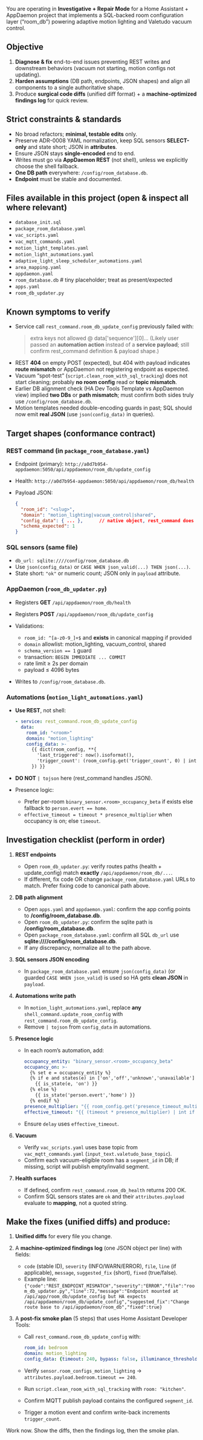 You are operating in **Investigative + Repair Mode** for a Home Assistant + AppDaemon project that implements a SQL-backed room configuration layer (“room_db”) powering adaptive motion lighting and Valetudo vacuum control.

## Objective

1. **Diagnose & fix** end-to-end issues preventing REST writes and downstream behaviors (vacuum not starting, motion configs not updating).
2. **Harden assumptions** (DB path, endpoints, JSON shapes) and align all components to a single authoritative shape.
3. Produce **surgical code diffs** (unified diff format) + a **machine-optimized findings log** for quick review.

## Strict constraints & standards

- No broad refactors; **minimal, testable edits** only.
- Preserve ADR-0008 YAML normalization, keep SQL sensors **SELECT-only** and state short; JSON in **attributes**.
- Ensure JSON stays **single-encoded** end to end.
- Writes must go via **AppDaemon REST** (not shell), unless we explicitly choose the shell fallback.
- **One DB path** everywhere: `/config/room_database.db`.
- **Endpoint** must be stable and documented.

## Files available in this project (open & inspect all where relevant)

- `database_init.sql`
- `package_room_database.yaml`
- `vac_scripts.yaml`
- `vac_mqtt_commands.yaml`
- `motion_light_templates.yaml`
- `motion_light_automations.yaml`
- `adaptive_light_sleep_scheduler_automations.yaml`
- `area_mapping.yaml`
- `appdaemon.yaml`
- `room_database.db` # tiny placeholder; treat as present/expected
- `apps.yaml`
- `room_db_updater.py`

## Known symptoms to verify

- Service call `rest_command.room_db_update_config` previously failed with:
  > extra keys not allowed @ data['sequence'][0]...
  > (Likely user passed an **automation action** instead of a **service payload**; still confirm rest_command definition & payload shape.)
- REST **404** on empty POST (expected), but 404 with payload indicates **route mismatch** or AppDaemon not registering endpoint as expected.
- Vacuum “spot-test” (`script.clean_room_with_sql_tracking`) does not start cleaning; probably **no room config** read or **topic mismatch**.
- Earlier DB alignment check (HA Dev Tools Template vs AppDaemon view) implied **two DBs** or **path mismatch**; must confirm both sides truly use `/config/room_database.db`.
- Motion templates needed double-encoding guards in past; SQL should now emit **real JSON** (use `json(config_data)` in queries).

## Target shapes (conformance contract)

### REST command (in `package_room_database.yaml`)

- Endpoint (primary): `http://a0d7b954-appdaemon:5050/api/appdaemon/room_db/update_config`
- Health: `http://a0d7b954-appdaemon:5050/api/appdaemon/room_db/health`
- Payload JSON:

  ```json
  {
    "room_id": "<slug>",
    "domain": "motion_lighting|vacuum_control|shared",
    "config_data": { ... },      // native object, rest_command does |tojson
    "schema_expected": 1
  }
  ```

### SQL sensors (same file)

* `db_url: sqlite:////config/room_database.db`
* Use `json(config_data)` or `CASE WHEN json_valid(...) THEN json(...)`.
* State short: `"ok"` or numeric count; JSON only in `payload` attribute.

### AppDaemon (`room_db_updater.py`)

* Registers **GET** `/api/appdaemon/room_db/health`
* Registers **POST** `/api/appdaemon/room_db/update_config`
* Validations:

  * `room_id: ^[a-z0-9_]+$` and **exists** in canonical mapping if provided
  * `domain` allowlist: motion_lighting, vacuum_control, shared
  * `schema_version == 1` guard
  * transaction: `BEGIN IMMEDIATE ... COMMIT`
  * rate limit ≥ 2s per domain
  * payload ≤ 4096 bytes
* Writes to `/config/room_database.db`.

### Automations (`motion_light_automations.yaml`)

* **Use REST**, not shell:

  ```yaml
  - service: rest_command.room_db_update_config
    data:
      room_id: "<room>"
      domain: "motion_lighting"
      config_data: >-
        {{ dict(room_config, **{
          'last_triggered': now().isoformat(),
          'trigger_count': (room_config.get('trigger_count', 0) | int) + 1
        }) }}
  ```
* **DO NOT** `| tojson` here (rest_command handles JSON).
* Presence logic:

  * Prefer per-room `binary_sensor.<room>_occupancy_beta` if exists else fallback to `person.evert == home`.
  * `effective_timeout = timeout * presence_multiplier` when occupancy is on; else `timeout`.

## Investigation checklist (perform in order)

1. **REST endpoints**

   * Open `room_db_updater.py`: verify routes paths (health + update_config) match **exactly** `/api/appdaemon/room_db/...`.
   * If different, fix code OR change `package_room_database.yaml` URLs to match. Prefer fixing code to canonical path above.

2. **DB path alignment**

   * Open `apps.yaml` and `appdaemon.yaml`: confirm the app config points to **/config/room_database.db**.
   * Open `room_db_updater.py`: confirm the sqlite path is **/config/room_database.db**.
   * Open `package_room_database.yaml`: confirm all SQL `db_url` use **sqlite:////config/room_database.db**.
   * If any discrepancy, normalize all to the path above.

3. **SQL sensors JSON encoding**

   * In `package_room_database.yaml` ensure `json(config_data)` (or guarded `CASE WHEN json_valid`) is used so HA gets **clean JSON** in `payload`.

4. **Automations write path**

   * In `motion_light_automations.yaml`, replace **any** `shell_command.update_room_config` with `rest_command.room_db_update_config`.
   * Remove `| tojson` from `config_data` in automations.

5. **Presence logic**

   * In each room’s automation, add:

     ```yaml
     occupancy_entity: "binary_sensor.<room>_occupancy_beta"
     occupancy_on: >-
       {% set e = occupancy_entity %}
       {% if e and states(e) in ['on','off','unknown','unavailable'] %}
         {{ is_state(e, 'on') }}
       {% else %}
         {{ is_state('person.evert','home') }}
       {% endif %}
     presence_multiplier: "{{ room_config.get('presence_timeout_multiplier', 1.0) | float }}"
     effective_timeout: "{{ (timeout * presence_multiplier) | int if occupancy_on else timeout }}"
     ```
   * Ensure `delay` uses `effective_timeout`.

6. **Vacuum**

   * Verify `vac_scripts.yaml` uses base topic from `vac_mqtt_commands.yaml` (`input_text.valetudo_base_topic`).
   * Confirm each vacuum-eligible room has a `segment_id` in DB; if missing, script will publish empty/invalid segment.

7. **Health surfaces**

   * If defined, confirm `rest_command.room_db_health` returns 200 OK.
   * Confirm SQL sensors states are `ok` and their `attributes.payload` evaluate to **mapping**, not a quoted string.

## Make the fixes (unified diffs) and produce:

1. **Unified diffs** for every file you change.

2. A **machine-optimized findings log** (one JSON object per line) with fields:

   * `code` (stable ID), `severity` (INFO/WARN/ERROR), `file`, `line` (if applicable), `message`, `suggested_fix` (short), `fixed` (true/false).
   * Example line:
     `{"code":"REST_ENDPOINT_MISMATCH","severity":"ERROR","file":"room_db_updater.py","line":72,"message":"Endpoint mounted at /api/app/room_db/update_config but HA expects /api/appdaemon/room_db/update_config","suggested_fix":"Change route base to /api/appdaemon/room_db","fixed":true}`

3. A **post-fix smoke plan** (5 steps) that uses Home Assistant Developer Tools:

   * Call `rest_command.room_db_update_config` with:

     ```yaml
     room_id: bedroom
     domain: motion_lighting
     config_data: {timeout: 240, bypass: false, illuminance_threshold: 10, presence_timeout_multiplier: 3.0}
     ```
   * Verify `sensor.room_configs_motion_lighting` → `attributes.payload.bedroom.timeout == 240`.
   * Run `script.clean_room_with_sql_tracking` with `room: "kitchen"`.
   * Confirm MQTT publish payload contains the configured `segment_id`.
   * Trigger a motion event and confirm write-back increments `trigger_count`.

Work now. Show the diffs, then the findings log, then the smoke plan.
````

